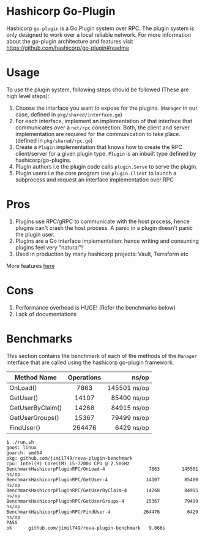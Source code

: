 # Hashicorp Go-Plugin

Hashicorp `go-plugin` is a Go Plugin system over RPC. The plugin system is only designed to work over a local reliable network. For more information about the go-plugin architecture and features visit https://github.com/hashicorp/go-plugin#readme

# Usage

To use the plugin system, following steps should be followed (These are high level steps): 

1. Choose the interface you want to expose for the plugins. (`Manager` in our case, defined in `pkg/shared/interface.go`)
2. For each interface, implement an implementation of that interface that communicates over a `net/rpc` connection. Both, the client and server implementation are required for the communication to take place. (defined in `pkg/shared/rpc.go`)
3. Create a `Plugin` implementation that knows how to create the RPC client/server for a given plugin type. `Plugin` is an inbuilt type defined by hashicorp/go-plugins. 
4. Plugin authors i.e the plugin code calls `plugin.Serve` to serve the plugin.
5. Plugin users i.e the core program use `plugin.Client` to launch a subprocess and request an interface implementation over RPC

# Pros

1. Plugins use RPC/gRPC to communicate with the host process, hence plugins can't crash the host process. A panic in a plugin doesn't panic the plugin user.
2. Plugins are a Go interface implementation: hence writing and consuming plugins feel very "natural"!
3. Used in production by many hashicorp projects: Vault, Terraform etc

More features [here](https://github.com/hashicorp/go-plugin#features)

# Cons
1. Performance overhead is HUGE! (Refer the benchmarks below)
2. Lack of documentations

# Benchmarks

This section contains the benchmark of each of the methods of the `Manager` interface that are called using the hashicorp go-plugin framework.

| Method Name                       | Operations  | ns/op       |
| -------------------------- |:-----------:| -----------:|
| OnLoad()                   | 7863        | 145501 ns/op  |
| GetUser()                  | 14107       | 85400 ns/op |
| GetUserByClaim()           | 14268       | 84915 ns/op |
| GetUserGroups()            | 15367       | 79499 ns/op |
| FindUser()                 | 264476      | 6429 ns/op |


```
$ ./run.sh
goos: linux
goarch: amd64
pkg: github.com/jimil749/reva-plugin-benchmark
cpu: Intel(R) Core(TM) i5-7200U CPU @ 2.50GHz
BenchmarkHashicorpPluginRPC/OnLoad-4         	    7863	    145501 ns/op
BenchmarkHashicorpPluginRPC/GetUser-4        	   14107	     85400 ns/op
BenchmarkHashicorpPluginRPC/GetUserByClaim-4 	   14268	     84915 ns/op
BenchmarkHashicorpPluginRPC/GetUserGroups-4  	   15367	     79499 ns/op
BenchmarkHashicorpPluginRPC/FindUser-4       	  264476	      6429 ns/op
PASS
ok  	github.com/jimil749/reva-plugin-benchmark	9.066s

```